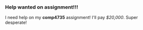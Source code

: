 ### Help wanted on assignment!!!
I need help on my **comp4735** assignment! I'll pay *$20,000*.
Super desperate!
<br /><br />